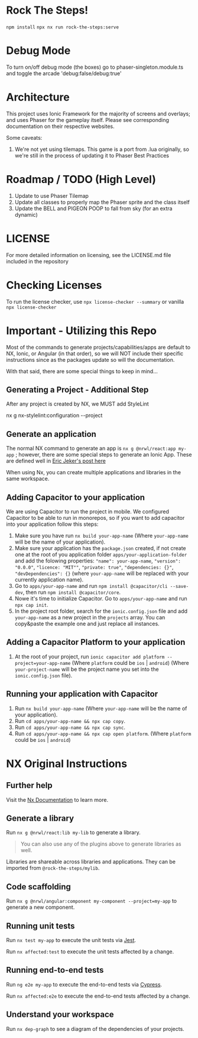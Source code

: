 # Rock The Steps!

```npm install```
```npx nx run rock-the-steps:serve``` 

# Debug Mode

To turn on/off debug mode (the boxes) go to phaser-singleton.module.ts and toggle the arcade 'debug:false/debug:true'

# Architecture

This project uses Ionic Framework for the majority of screens and overlays; and uses Phaser for the gameplay itself.  Please see corresponding documentation on their respective websites.

Some caveats:
1. We're not yet using tilemaps.  This game is a port from .lua originally, so we're still in the process of updating it to Phaser Best Practices

# Roadmap / TODO (High Level)
1. Update to use Phaser Tilemap 
2. Update all classes to properly map the Phaser sprite and the class itself
3. Update the BELL and PIGEON POOP to fall from sky (for an extra dynamic)

# LICENSE

For more detailed information on licensing, see the LICENSE.md file included in the repository

# Checking Licenses

To run the license checker, use
`npx license-checker --summary` or vanilla `npx license-checker`

# Important - Utilizing this Repo

Most of the commands to generate projects/capabilities/apps are default to NX, Ionic, or Angular (in that order), so we will NOT include their specific instructions since as the packages update so will the documentation.  

With that said, there are some special things to keep in mind...

## Generating a Project - Additional Step

After any project is created by NX, we MUST add StyleLint

nx g nx-stylelint:configuration --project <projectName>

## Generate an application

The normal NX command to generate an app is `nx g @nrwl/react:app my-app` ; however, there are some special steps to generate an Ionic App.  These are defined well in [Eric Jeker's post here](https://medium.com/@eric.jeker/how-to-integrate-ionic-in-nrwl-nx-3493fcb7e85e)

When using Nx, you can create multiple applications and libraries in the same workspace.

## Adding Capacitor to your application

We are using Capacitor to run the project in mobile. We configured Capacitor to be able to run in monorepos, so if you want to add capacitor into your application follow this steps:

1. Make sure you have run `nx build your-app-name` (Where `your-app-name` will be the name of your application).
2. Make sure your application has the `package.json` created, if not create one at the root of you application folder `apps/your-application-folder` and add the folowing properties: `"name": your-app-name`, `"version": "0.0.0"`, `"licence: "MIT""`, `"private: true"`, `"dependencies: {}"`, `"devDependencies": {}` (where `your-app-name` will be replaced with your currently application name).
3. Go to `apps/your-app-name` and run `npm install @capacitor/cli --save-dev`, then run `npm install @capacitor/core`.
4. Nowe it's time to initialize Capacitor. Go to `apps/your-app-name` and run `npx cap init`.
5. In the project root folder, search for the `ionic.config.json` file and add `your-app-name` as a new project in the `projects` array. You can copy&paste the example one and just replace all instances.

## Adding a Capacitor Platform to your application

1. At the root of your project, run `ionic capacitor add platform --project=your-app-name` (Where `platform` could be `ios` | `android`) (Where `your-project-name` will be the project name you set into the `ionic.config.json` file).

## Running your application with Capacitor

1. Run `nx build your-app-name` (Where `your-app-name` will be the name of your application).
2. Run `cd apps/your-app-name && npx cap copy`.
3. Run `cd apps/your-app-name && npx cap sync`.
4. Run `cd apps/your-app-name && npx cap open platform`. (Where `platform` could be `ios` | `android`)

# NX Original Instructions

## Further help

Visit the [Nx Documentation](https://nx.dev) to learn more.

## Generate a library

Run `nx g @nrwl/react:lib my-lib` to generate a library.

> You can also use any of the plugins above to generate libraries as well.

Libraries are shareable across libraries and applications. They can be imported from `@rock-the-steps/mylib`.

## Code scaffolding

Run `nx g @nrwl/angular:component my-component --project=my-app` to generate a new component.

## Running unit tests

Run `nx test my-app` to execute the unit tests via [Jest](https://jestjs.io).

Run `nx affected:test` to execute the unit tests affected by a change.

## Running end-to-end tests

Run `ng e2e my-app` to execute the end-to-end tests via [Cypress](https://www.cypress.io).

Run `nx affected:e2e` to execute the end-to-end tests affected by a change.

## Understand your workspace

Run `nx dep-graph` to see a diagram of the dependencies of your projects.
